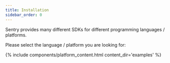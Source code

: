 ```yaml
---
title: Installation
sidebar_order: 0
---
```


Sentry provides many different SDKs for different programming languages / platforms.

Please select the language / platform you are looking for:

{% include components/platform_content.html content_dir='examples' %}
